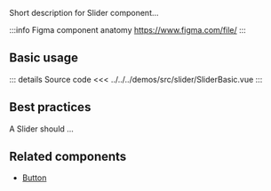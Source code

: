 Short description for Slider component...

:::info Figma component anatomy
https://www.figma.com/file/
:::

## Basic usage

<SliderBasic />

::: details Source code
<<< ../../../demos/src/slider/SliderBasic.vue
:::

## Best practices

A Slider should ...

## Related components

- [Button](/components/button/button.doc)
